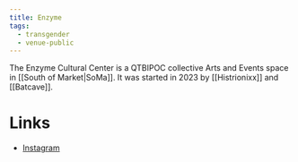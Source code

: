 ```yaml
---
title: Enzyme
tags:
  - transgender
  - venue-public
---
```


The Enzyme Cultural Center is a QTBIPOC collective Arts and Events space in [[South of Market|SoMa]]. It was started in 2023 by [[Histrionixx]] and [[Batcave]].

# Links
- [Instagram](https://www.instagram.com/enzyme.sf/)